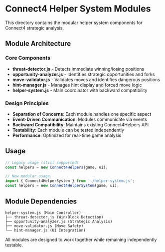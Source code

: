 # Connect4 Helper System Modules

This directory contains the modular helper system components for Connect4 strategic analysis.

## Module Architecture

### Core Components
- **threat-detector.js** - Detects immediate winning/losing positions
- **opportunity-analyzer.js** - Identifies strategic opportunities and forks
- **move-validator.js** - Validates moves and identifies dangerous positions
- **hint-manager.js** - Manages hint display and forced move logic
- **helper-system.js** - Main coordinator with backward compatibility

### Design Principles
- **Separation of Concerns**: Each module handles one specific aspect
- **Event-Driven Communication**: Modules communicate via events
- **Backward Compatibility**: Maintains existing Connect4Helpers API
- **Testability**: Each module can be tested independently
- **Performance**: Optimized for real-time game analysis

## Usage

```javascript
// Legacy usage (still supported)
const helpers = new Connect4Helpers(game, ui);

// New modular usage
import { Connect4HelperSystem } from './helper-system.js';
const helpers = new Connect4HelperSystem(game, ui);
```

## Module Dependencies

```
helper-system.js (Main Controller)
├── threat-detector.js (Win/Block Detection)
├── opportunity-analyzer.js (Strategic Analysis)
├── move-validator.js (Move Safety)
└── hint-manager.js (UI Integration)
```

All modules are designed to work together while remaining independently testable.
